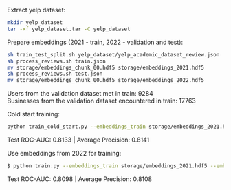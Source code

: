 Extract yelp dataset:
```Bash
mkdir yelp_dataset
tar -xf yelp_dataset.tar -C yelp_dataset
```

Prepare embeddings (2021 - train, 2022 - validation and test):
```Bash
sh train_test_split.sh yelp_dataset/yelp_academic_dataset_review.json
sh process_reviews.sh train.json
mv storage/embeddings_chunk_00.hdf5 storage/embeddings_2021.hdf5
sh process_reviews.sh test.json
mv storage/embeddings_chunk_00.hdf5 storage/embeddings_2022.hdf5
```

Users from the validation dataset met in train: 9284 \
Businesses from the validation dataset encountered in train: 17763

Cold start training:
```Bash
python train_cold_start.py --embeddings_train storage/embeddings_2021.hdf5 --train_json train.json --val_json test.json --lr 0.0001 --epochs 250
```
Test ROC-AUC: 0.8133 | Average Precision: 0.8141

Use embeddings from 2022 for training:
```Bash
$ python train.py --embeddings_train storage/embeddings_2021.hdf5 --embeddings_val storage/embeddings_2022.hdf5 --train_json train.json --val_json test.json --lr 0.0001 --epochs 250
```
Test ROC-AUC: 0.8098 | Average Precision: 0.8108
